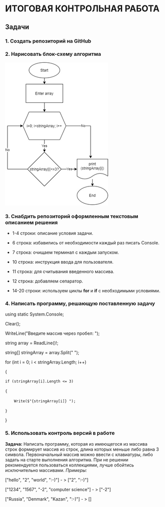 # ИТОГОВАЯ КОНТРОЛЬНАЯ РАБОТА

## Задачи

### 1. Создать репозиторий на GitHub

### 2. Нарисовать блок-схему алгоритма

![Блок-схема алгоритма](FinalDiagram.jpg)

### 3. Снабдить репозиторий оформленным текстовым описанием решения

+ 1-4 строки: описание условия задачи.

+ 6 строка: избавились от необходимости каждый раз писать Console.

+ 7 строка: очищаем терминал с каждым запуском.

+ 10 строка: инструкция ввода для пользователя.

+ 11 строка: для считывания введенного массива.

+ 12 строка: добавляем сепаратор.

+ 14-20 строки: используем циклы **for** и **if** с необходимыми условиями.

### 4. Написать программу, решающую поставленную задачу

using static System.Console;

Clear();

WriteLine("Введите массив через пробел: ");

string array = ReadLine()!;

string[] stringArray = array.Split(" ");

for (int i = 0; i < stringArray.Length; i++)

{

    if (stringArray[i].Length <= 3)

    {

        Write($"{stringArray[i]} ");

    }

}

### 5. Использовать контроль версий в работе

**Задача:** Написать программу, которая из имеющегося из массива строк формирует массив из строк, длина которых меньше либо равна 3 символа. Первоначальный массив можно ввести с клавиатуры, либо задать на старте выполнения алгоритма. При не решении рекомендуется пользоваться коллекциями, лучше обойтись исключительно массивами.
*Примеры:*

["hello", "2", "world", ":-)"] - > ["2", ":-)"]

["1234", "1567", "-2", "computer science"] - > ["-2"]

["Russia", "Denmark", "Kazan", ":-)"] - > []
